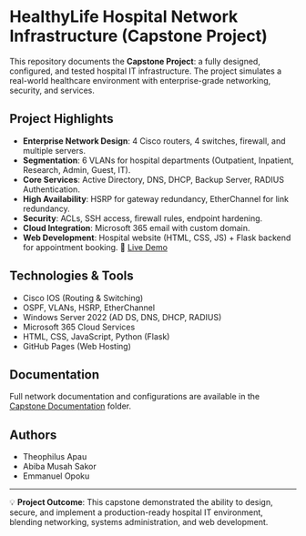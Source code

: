 # HealthyLife Hospital Network Infrastructure (Capstone Project)

This repository documents the **Capstone Project**: a fully designed, configured, and tested hospital IT infrastructure.
The project simulates a real-world healthcare environment with enterprise-grade networking, security, and services.

## Project Highlights
- **Enterprise Network Design**: 4 Cisco routers, 4 switches, firewall, and multiple servers.
- **Segmentation**: 6 VLANs for hospital departments (Outpatient, Inpatient, Research, Admin, Guest, IT).
- **Core Services**: Active Directory, DNS, DHCP, Backup Server, RADIUS Authentication.
- **High Availability**: HSRP for gateway redundancy, EtherChannel for link redundancy.
- **Security**: ACLs, SSH access, firewall rules, endpoint hardening.
- **Cloud Integration**: Microsoft 365 email with custom domain.
- **Web Development**: Hospital website (HTML, CSS, JS) + Flask backend for appointment booking.
🔗 [Live Demo](https://walidasakor.github.io/Capstone/)

## Technologies & Tools
- Cisco IOS (Routing & Switching)
- OSPF, VLANs, HSRP, EtherChannel
- Windows Server 2022 (AD DS, DNS, DHCP, RADIUS)
- Microsoft 365 Cloud Services
- HTML, CSS, JavaScript, Python (Flask)
- GitHub Pages (Web Hosting)

## Documentation
Full network documentation and configurations are available in the [Capstone Documentation](capstone_documentation.pdf) folder.

## Authors
- Theophilus Apau
- Abiba Musah Sakor
- Emmanuel Opoku

---

💡 **Project Outcome**: This capstone demonstrated the ability to design, secure, and implement a production-ready hospital IT environment, blending networking, systems administration, and web development.

